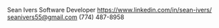 Sean Ivers
Software Developer
https://www.linkedin.com/in/sean-ivers/
seanivers55@gmail.com
(774) 487-8958

<!---
SeanIvers/SeanIvers is a ✨ special ✨ repository because its `README.md` (this file) appears on your GitHub profile.
You can click the Preview link to take a look at your changes.
--->
